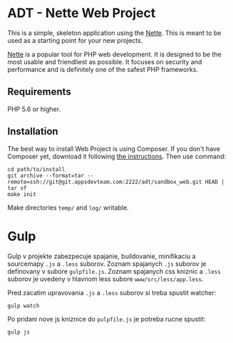 ADT - Nette Web Project
=======================

This is a simple, skeleton application using the [Nette](https://nette.org). This is meant to
be used as a starting point for your new projects.

[Nette](https://nette.org) is a popular tool for PHP web development.
It is designed to be the most usable and friendliest as possible. It focuses
on security and performance and is definitely one of the safest PHP frameworks.


Requirements
------------

PHP 5.6 or higher.


Installation
------------

The best way to install Web Project is using Composer. If you don't have Composer yet,
download it following [the instructions](https://doc.nette.org/composer). Then use command:

    cd path/to/install
	git archive --format=tar --remote=ssh://git@git.appsdevteam.com:2222/adt/sandbox_web.git HEAD | tar xf 
	make init


Make directories `temp/` and `log/` writable.


Gulp
=================

Gulp v projekte zabezpecuje spajanie, buildovanie, minifikaciu a sourcemapy
`.js` a `.less` suborov. Zoznam spajanych `.js` suborov je definovany v subore
`gulpfile.js`. Zoznam spajanych css kniznic a `.less` suborov je uvedeny
v hlavnom less subore `www/src/less/app.less`.

Pred zacatim upravovania `.js` a `.less` suborov si treba spustit watcher:
```
gulp watch
```

Po pridani nove js kniznice do `pulpfile.js` je potreba rucne spustit:
```
gulp js
```
